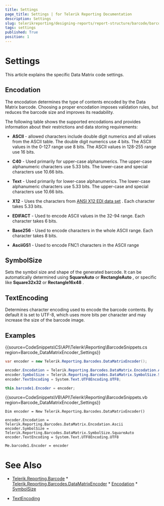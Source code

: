 ```yaml
---
title: Settings
page_title: Settings | for Telerik Reporting Documentation
description: Settings
slug: telerikreporting/designing-reports/report-structure/barcode/barcode-types/2d-barcodes/data-matrix/settings
tags: settings
published: True
position: 1
---
```


# Settings



This article explains the specific Data Matrix code settings.

## Encodation

The encodation determines the type of contents encoded by the Data Matrix barcode. Choosing a proper encodation imposes validation rules, but reduces the barcode size and improves its readability.

The following table shows the supported encodations and provides information about their restrictions and data storing requirements:

* __ASCII__  - allowed characters include double digit numerics and all values from the ASCII table.               The double digit numerics use 4 bits. The ASCII values in the 0-127 range use 8 bits. The ASCII values in 128-255 range use 16 bits.             

* __C40__  - Used primarily for upper-case alphanumerics.               The upper-case alphanumeric characters use 5.33 bits.               The lower-case and special characters use 10.66 bits.             

* __Text__  - Used primarily for lower-case alphanumerics.               The lower-case alphanumeric characters use 5.33 bits.               The upper-case and special characters use 10.66 bits.             

* __X12__  - Uses the characters from                [ANSI X12 EDI data set](https://edi3.dicentral.com/ansi-x12) .               Each character takes 5.33 bits.             

* __EDIFACT__  - Used to encode ASCII values in the 32-94 range.               Each character takes 6 bits.             

* __Base256__  - Used to encode characters in the whole ASCII range.               Each character takes 8 bits.             

* __AsciiGS1__  - Used to encode FNC1 characters in the ASCII range             

## SymbolSize

Sets the symbol size and shape of the generated barcode. It can be automatically determined using           __SquareAuto__  or __RectangleAuto__ ,           or specific like __Square32x32__  or __Rectangle16x48__ .         

## TextEncoding

Determines character encoding used to encode the barcode contents. By default it is set to UTF-8,          which uses more bits per character and may increase the size of the barcode image.         

## Examples

{{source=CodeSnippets\CS\API\Telerik\Reporting\BarcodeSnippets.cs region=Barcode_DataMatrixEncoder_Settings}}
````cs
var encoder = new Telerik.Reporting.Barcodes.DataMatrixEncoder();

encoder.Encodation = Telerik.Reporting.Barcodes.DataMatrix.Encodation.Ascii;
encoder.SymbolSize = Telerik.Reporting.Barcodes.DataMatrix.SymbolSize.SquareAuto;
encoder.TextEncoding = System.Text.UTF8Encoding.UTF8;

this.barcode1.Encoder = encoder;
````
{{source=CodeSnippets\VB\API\Telerik\Reporting\BarcodeSnippets.vb region=Barcode_DataMatrixEncoder_Settings}}
````vbnet
Dim encoder = New Telerik.Reporting.Barcodes.DataMatrixEncoder()

encoder.Encodation = Telerik.Reporting.Barcodes.DataMatrix.Encodation.Ascii
encoder.SymbolSize = Telerik.Reporting.Barcodes.DataMatrix.SymbolSize.SquareAuto
encoder.TextEncoding = System.Text.UTF8Encoding.UTF8

Me.barcode1.Encoder = encoder
````

# See Also
 * [Telerik.Reporting.Barcode](/reporting/api/Telerik.Reporting.Barcode)  * [Telerik.Reporting.Barcodes.DataMatrixEncoder](/reporting/api/Telerik.Reporting.Barcodes.DataMatrixEncoder)  * [Encodation](/reporting/api/Telerik.Reporting.Barcodes.DataMatrix#Telerik_Reporting_Barcodes_DataMatrix_Encodation)  * [SymbolSize](/reporting/api/Telerik.Reporting.Barcodes.DataMatrix#Telerik_Reporting_Barcodes_DataMatrix_SymbolSize) 

 * [TextEncoding](https://docs.microsoft.com/en-us/dotnet/api/system.text.encoding)

